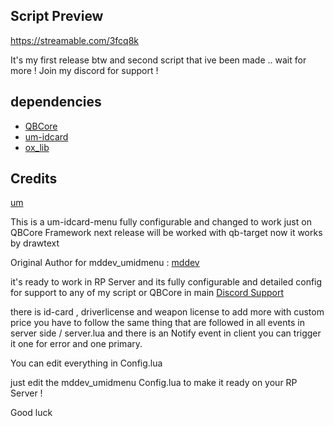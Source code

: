 ## **Script Preview**
https://streamable.com/3fcq8k

It's my first release btw and second script that ive been made .. wait for more !
Join my discord for support !

## **dependencies**
- [QBCore](https://github.com/qbcore-framework/qb-core)
- [um-idcard](https://github.com/alp1x/um-idcard)
- [ox_lib](https://github.com/overextended/ox_lib.git)

## **Credits**
[um](https://github.com/alp1x)



This is a um-idcard-menu fully configurable and changed to work just on QBCore Framework 
next release will be worked with qb-target now it works by drawtext

Original Author for mddev_umidmenu : [mddev](https://github.com/j-mdd)

it's ready to work in RP Server and its fully configurable and detailed config
for support to any of my script or QBCore in main [Discord Support](https://discord.gg/5BhmYRHmbU)



there is id-card , driverlicense and weapon license to add more with custom price you have to follow the same thing that are followed in all events in server side / server.lua
and there is an Notify event in client you can trigger it one for error and one primary.

You can edit everything in Config.lua

just edit the mddev_umidmenu Config.lua to make it ready on your RP Server !

Good luck
